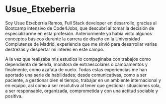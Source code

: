 # Usue_Etxeberria

Soy Usue Etxeberria Ramos, Full Stack developer en desarrollo, gracias al Bootcamp intensivo de Code4Jobs, que descubrí al tomar la decisión de especializarme en esta profesión.
Anteriormente ya había visto algunos conceptos básicos durante la carrera de diseño en la Universidad Complutense de Madrid, experiencia que me sirvió para desarrollar varias destrezas y despertar mi interés en este campo. 

A la vez que realizaba mis estudios lo compaginaba con trabajos  como dependienta de tienda, monitora de extraescolares o campamentos y finalmente, como azafata de vuelo. Todas estas experiencias me han 
aportado una serie de habilidades; desde comunicativas, como a ser paciente, a gestionar bien el tiempo,  trabajar  en un ambiente internacional y en equipo, así como a ser resolutiva al tener que gestionar situaciones sola, a ser responsable, organizada, comprometida y con una actitud sociable y positiva.
 

